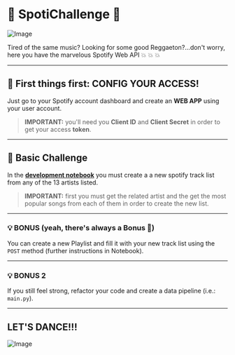 # :musical_note: __SpotiChallenge__ :musical_note:

![Image](https://github.com/potacho/spotichallenge/blob/master/img/spotify_top.png)

Tired of the same music? Looking for some good Reggaeton?...don't worry, here you have the marvelous Spotify Web API :boom: :boom: :boom:

---

## :wrench: __First things first:__ CONFIG YOUR ACCESS!

Just go to your Spotify account dashboard and create an __WEB APP__ using your user account.

> __IMPORTANT:__ you'll need you __Client ID__ and __Client Secret__ in order to get your access __token__.

---

## :hammer: __Basic Challenge__

In the [__development notebook__](https://github.com/potacho/spotichallenge/blob/master/notebooks/spotify_rest_api_challenge.ipynb) you must create a a new spotify track list from any of the 13 artists listed. 

> __IMPORTANT:__ first you must get the related artist and the get the most popular songs from each of them in order to create the new list.

---

### :bulb: BONUS (yeah, there's always a Bonus  :see_no_evil:)

You can create a new Playlist and fill it with your new track list using the `POST` method (further instructions in Notebook).

---

### :bulb: BONUS 2

If you still feel strong, refactor your code and create a data pipeline (i.e.: `main.py`).

---

## LET'S DANCE!!!
![Image](https://media.giphy.com/media/kDWPAQBfATe3C/giphy.gif)
